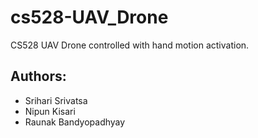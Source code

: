 # cs528-UAV_Drone
CS528 UAV Drone controlled with hand motion activation.

## Authors:
- Srihari Srivatsa
- Nipun Kisari
- Raunak Bandyopadhyay
